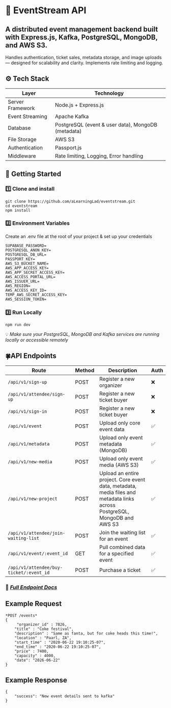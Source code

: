 # 🧠 EventStream API

## A distributed event management backend built with Express.js, Kafka, PostgreSQL, MongoDB, and AWS S3.
Handles authentication, ticket sales, metadata storage, and image uploads — designed for scalability and clarity. Implements rate limiting and logging.


 ## ⚙️ Tech Stack
| **Layer**          | **Technology**             |
|---------------------|----------------------------|
| Server Framework    | Node.js + Express.js       |
| Event Streaming     | Apache Kafka               |
| Database            | PostgreSQL (event & user data), MongoDB (metadata)        |
| File Storage       | AWS S3                     |
| Authentication                | Passport.js                |
| Middleware              | Rate limiting, Logging, Error handling                |


## 🚀 Getting Started
### :one: Clone and install
```
git clone https://github.com/aLearningLad/eventstream.git
cd eventstream
npm install
```

### :two: Environment Variables
Create an .env file at the root of your project & set up your credentials
```
SUPABASE_PASSWORD=
POSTGRESQL_ANON_KEY=
POSTGRESQL_DB_URL=
PASSPORT_KEY=
AWS_S3_BUCKET_NAME=
AWS_APP_ACCESS_KEY=
AWS_APP_SECRET_ACCESS_KEY=
AWS_ACCESS_PORTAL_URL=
AWS_ISSUER_URL=
AWS_REGION=
AWS_ACCESS_KEY_ID=
TEMP_AWS_SECRET_ACCESS_KEY=
AWS_SESSION_TOKEN=

```
### :three: Run Locally
```
npm run dev
```
💡 *Make sure your PostgreSQL, MongoDB and Kafka services are running locally or accessible remotely*


## 🍀API Endpoints
| **Route**          | **Method**             | **Description**  | **Auth** |
|---------------------|----------------------------|-----------------|----------|
| ```/api/v1/sign-up```    | POST     |       Register a new organizer          |   :x:       | 
| ```/api/v1/attendee/sign-up```    | POST     |       Register a new ticket buyer          |   :x:       |
| ```/api/v1/sign-in```    | POST     |       Register a new ticket buyer          |   :x:       |
| ```/api/v1/event```    | POST     |       Upload only core event data         |   ✅       |
| ```/api/v1/metadata```    | POST     |       Upload only event metadata (MongoDB)        |   ✅       |
| ```/api/v1/new-media```    | POST     |       Upload only event media (AWS S3)        |   ✅       |
| ```/api/v1/new-project```    | POST     |       Upload an entire project. Core event data, metadata, media files and metadata links across PostgreSQL, MongoDB and AWS S3         |   ✅       |
| ```/api/v1/attendee/join-waiting-list```    | POST     |      Join the waiting list for an event        |   ✅       |
| ```/api/v1/event/:event_id```    | GET     |     Pull combined data for a specified event       |   ✅       |
| ```/api/v1/attendee/buy-ticket/:event_id```    | POST     |    Purchase a ticket       |   ✅       |

### 🔗 *[Full Endpoint Docs](https://www.bugatti.com)*

## Example Request
```
*POST /events*
{
     "organizer_id" : 7826,
    "title" : "Coke festival",
    "description" : "Same as fanta, but for coke heads this time!",
    "location" : "Paarl, ZA",
    "start_time" : "2020-06-22 19:10:25-07",
    "end_time" : "2020-06-22 19:10:25-07",
    "price" : 7400,
    "capacity" : 4000,
    "date": "2026-06-22"
}
```

## Example Response
```
{
    "success": "New event details sent to kafka"
}
```







